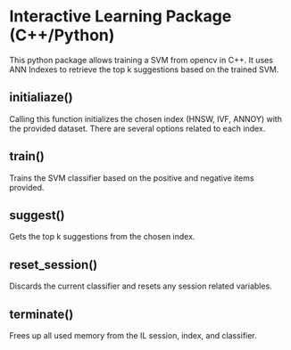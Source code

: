 # Interactive Learning Package (C++/Python)

This python package allows training a SVM from opencv in C++.
It uses ANN Indexes to retrieve the top k suggestions based on the trained SVM.

## initialiaze()
Calling this function initializes the chosen index (HNSW, IVF, ANNOY) with the provided dataset.
There are several options related to each index.

## train()
Trains the SVM classifier based on the positive and negative items provided.

## suggest()
Gets the top k suggestions from the chosen index.

## reset_session()
Discards the current classifier and resets any session related variables.

## terminate()
Frees up all used memory from the IL session, index, and classifier.